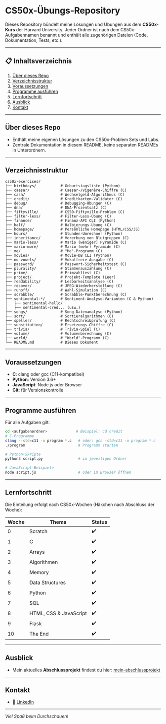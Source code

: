 # CS50x-Übungs-Repository

Dieses Repository bündelt meine Lösungen und Übungen aus dem **CS50x-Kurs** der Harvard University. Jeder Ordner ist nach dem CS50x-Aufgabennamen benannt und enthält alle zugehörigen Dateien (Code, Dokumentation, Tests, etc.).

---

## 📋 Inhaltsverzeichnis

1. [Über dieses Repo](#über-dieses-repo)
2. [Verzeichnisstruktur](#verzeichnisstruktur)
3. [Voraussetzungen](#voraussetzungen)
4. [Programme ausführen](#programme-ausführen)
5. [Lernfortschritt](#lernfortschritt)
6. [Ausblick](#ausblick)
7. [Kontakt](#kontakt)

---

## Über dieses Repo

- Enthält meine eigenen Lösungen zu den CS50x-Problem Sets und Labs.
- Zentrale Dokumentation in diesem README, keine separaten READMEs in Unterordnern.

---

## Verzeichnisstruktur

```text
cs50x-exercises/
├── birthdays/           # Geburtstagsliste (Python)
├── caesar/              # Caesar-/Vigenère-Chiffre (C)
├── cash/                # Wechselgeld-Algorithmus (C)
├── credit/              # Kreditkarten-Validator (C)
├── debug/               # Debugging-Übungen (C)
├── dna/                 # DNA-Prozentsatz (C)
├── fiftyville/          # CS50-Fiftyville-Problem (C)
├── filter-less/         # Filter-Less-Übung (C)
├── finance/             # Finanz-API CLI (Python)
├── half/                # Halbierungs-Übung (C)
├── homepage/            # Persönliche Homepage (HTML/CSS/JS)
├── hours/               # Stunden-Umrechner (Python)
├── inheritance/         # Vererbung von Blutgruppen (C)
├── mario-less/          # Mario (weniger) Pyramide (C)
├── mario-more/          # Mario (mehr) Pyramide (C)
├── me/                  # "Me"-Programm (C)
├── movies/              # Movie-DB CLI (Python)
├── no-vowels/           # Vokalfreie Ausgabe (C)
├── password/            # Passwort-Sicherheitstest (C)
├── plurality/           # Stimmenauszählung (C)
├── prime/               # Primzahltest (C)
├── project/             # Projekt-Template (Leer)
├── readability/         # Lesbarkeitsanalyse (C)
├── recover/             # JPEG-Wiederherstellung (C)
├── runoff/              # Wahl-Simulation (C)
├── scrabble/            # Scrabble-Punktberechnung (C)
├── sentimental-*/       # Sentiment-Analyse-Varianten (C & Python)
│   ├── sentimental-hello/
│   ├── sentimental-cred... (usw.)
├── songs/               # Song-Datenanalyse (Python)
├── sort/                # Sortieralgorithmen (C)
├── speller/             # Rechtschreibprüfung (C)
├── substitution/        # Ersetzungs-Chiffre (C)
├── trivia/              # Trivia-Spiel (C)
├── volume/              # Volumenberechnung (C)
├── world/               # "World"-Programm (C)
└── README.md            # Dieses Dokument
```

---

## Voraussetzungen

- **C**: clang oder gcc (C11-kompatibel)
- **Python**: Version 3.6+
- **JavaScript**: Node.js oder Browser
- **Git**: für Versionskontrolle

---

## Programme ausführen

Für alle Aufgaben gilt:

```bash
cd <aufgabenordner>             # Beispiel: cd credit
# C-Programme
clang --std=c11 -o program *.c   # oder: gcc -std=c11 -o program *.c
./program                        # Programm starten

# Python-Skripte
python3 script.py                # im jeweiligen Ordner

# JavaScript-Beispiele
node script.js                   # oder im Browser öffnen
```

---

## Lernfortschritt

Die Einteilung erfolgt nach CS50x-Wochen (Häkchen nach Abschluss der Woche):

| Woche | Thema                             | Status |
|-------|-----------------------------------|--------|
| 0     | Scratch                           | ✔️     |
| 1     | C                                 | ✔️     |
| 2     | Arrays                            | ✔️     |
| 3     | Algorithmen                       | ✔️     |
| 4     | Memory                            | ✔️     |
| 5     | Data Structures                   | ✔️     |
| 6     | Python                            | ✔️     |
| 7     | SQL                               | ✔️     |
| 8     | HTML, CSS & JavaScript            | ✔️     |
| 9     | Flask                             | ✔️     |
| 10    | The End                           | ✔️     |

---

## Ausblick

- Mein aktuelles **Abschlussprojekt** findest du hier: [mein-abschlussprojekt](https://github.com/Keszamol/cs50x-project)

---

## Kontakt

- 🔗 [LinkedIn](https://www.linkedin.com/in/celine-maloszek-458a64359/)

---

*Viel Spaß beim Durchschauen!*

